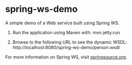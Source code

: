 spring-ws-demo
===
A simple demo of a Web service built using Spring WS.

1) Run the application using Maven with: mvn jetty:run

2) Browse to the following URL to see the dynamic WSDL: http://localhost:8080/spring-ws-demo/person.wsdl

For more information on Spring WS, visit [springsource.org].

[springsource.org]:http://springsource.org